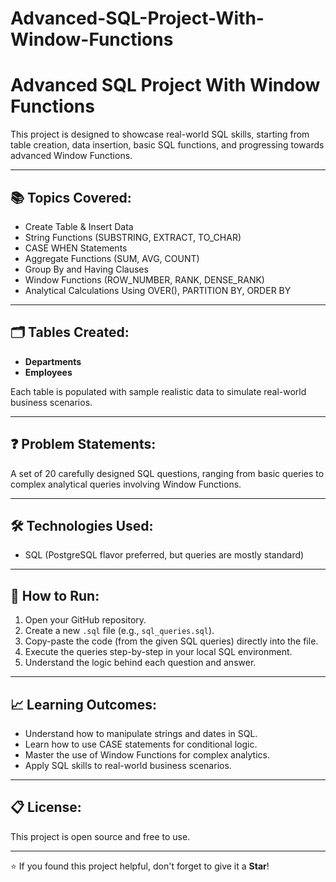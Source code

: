 # Advanced-SQL-Project-With-Window-Functions
# Advanced SQL Project With Window Functions

This project is designed to showcase real-world SQL skills, starting from table creation, data insertion, basic SQL functions, and progressing towards advanced Window Functions.

---

## 📚 Topics Covered:

- Create Table & Insert Data
- String Functions (SUBSTRING, EXTRACT, TO_CHAR)
- CASE WHEN Statements
- Aggregate Functions (SUM, AVG, COUNT)
- Group By and Having Clauses
- Window Functions (ROW_NUMBER, RANK, DENSE_RANK)
- Analytical Calculations Using OVER(), PARTITION BY, ORDER BY

---

## 🗂 Tables Created:

- **Departments**  
- **Employees**

Each table is populated with sample realistic data to simulate real-world business scenarios.

---

## ❓ Problem Statements:

A set of 20 carefully designed SQL questions, ranging from basic queries to complex analytical queries involving Window Functions.

---

## 🛠 Technologies Used:

- SQL (PostgreSQL flavor preferred, but queries are mostly standard)

---

## 🚀 How to Run:

1. Open your GitHub repository.
2. Create a new `.sql` file (e.g., `sql_queries.sql`).
3. Copy-paste the code (from the given SQL queries) directly into the file.
4. Execute the queries step-by-step in your local SQL environment.
5. Understand the logic behind each question and answer.

---

## 📈 Learning Outcomes:

- Understand how to manipulate strings and dates in SQL.
- Learn how to use CASE statements for conditional logic.
- Master the use of Window Functions for complex analytics.
- Apply SQL skills to real-world business scenarios.

---

## 📋 License:

This project is open source and free to use.

---

⭐ If you found this project helpful, don't forget to give it a **Star**!
